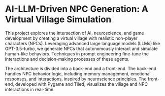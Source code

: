 # AI-LLM-Driven NPC Generation: A Virtual Village Simulation

This project explores the intersection of AI, neuroscience, and game development by creating a virtual village with realistic non-player characters (NPCs). Leveraging advanced large language models (LLMs) like GPT-3.5-turbo, we generate NPCs that autonomously interact and simulate human-like behaviors. Techniques in prompt engineering fine-tune the interactions and decision-making processes of these agents.

The architecture is divided into a back-end and a front-end. The back-end handles NPC behavior logic, including memory management, emotional responses, and interactions, inspired by neuroscience principles. The front-end, developed with Pygame and Tiled, visualizes the village and NPC interactions in real-time.

